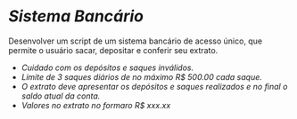 # ***Sistema Bancário***
Desenvolver um script de um sistema bancário de acesso único, que permite o usuário sacar, depositar e conferir seu extrato.

- *Cuidado com os depósitos e saques inválidos.*
- *Limite de 3 saques diários de no máximo R$ 500.00 cada saque.*
- *O extrato deve apresentar os depósitos e saques realizados e no final o saldo atual da conta.*
- *Valores no extrato no formaro R$ xxx.xx*
